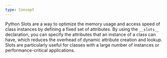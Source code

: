 ```yaml
---
type: Concept
---
```


Python Slots are a way to optimize the memory usage and access speed of class instances by defining a fixed set of attributes. By using the `__slots__` declaration, you can specify the attributes that an instance of a class can have, which reduces the overhead of dynamic attribute creation and lookup. Slots are particularly useful for classes with a large number of instances or performance-critical applications.